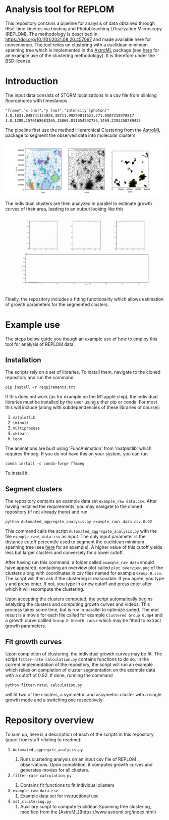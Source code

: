 # Analysis tool for REPLOM

This repository contains a pipeline for analysis of data obtained through REal-time kinetics via binding and Photobleaching LOcalization Microscopy (REPLOM). 
The methodology is described in https://doi.org/10.1101/2021.08.20.457097 and made available here for convenience.
The tool relies on clustering with a euclidean minimum spanning tree which is implemented in the [AstroML](https://www.astroml.org/index.html) package (see [here](https://www.astroml.org/book_figures/chapter6/fig_great_wall_MST.html) for an example use of the clustering methodology). It is therefore under the BSD license. 

# Introduction
The input data consists of STORM localizations in a csv file from blinking fluorophores with timestamps. 

    "frame","x [nm]","y [nm]","intensity [photon]"
    1.0,1031.048741153928,38711.99299011621,771.0507218978817
    1.0,1209.1570168683265,15066.011054392755,1469.2293350289435

The pipeline first use the method Hierarchical Clustering from the [AstroML](https://www.astroml.org/index.html) package to segment the observed data into molecular clusters

![Overview](https://github.com/hatzakislab/REPLOM-analysis-tool/blob/main/Readme_files/plot%20overview.png)

The individual clusters are then analyzed in parallel to estimate growth curves of their area, leading to an output looking like this
![Alt Text](https://github.com/hatzakislab/REPLOM-analysis-tool/blob/main/Readme_files/aggregate.gif)

Finally, the repository includes a fitting functionality which allows estimation of growth parameters for the segmented clusters.
# Example use
The steps below guide you though an example use of how to employ this tool for analysis of REPLOM data. 
## Installation
The scripts rely on a set of libraries. To install them, navigate to the cloned repository and run the command 

    pip install -r requirements.txt

If this does not work (as for example on the M1 apple chip), the individual libraries must be installed by the user using either pip or conda. 
For most this will include (along with subdependencies of these libraries of course): 
<ol>
    <li><code>matplotlib</code></li>
    <li><code>iminuit</code></li>
    <li><code>multiprocess</code></li>
    <li><code>sklearn</code></li>
    <li><code>tqdm</code></li>
</ol>

The animations are built using 'FuncAnimation' from 'matplotlib' which requires ffmpeg. 
If you do not have this on your system, you can run 

    conda install -c conda-forge ffmpeg

To install it. 
## Segment clusters
The repository contains an example data set `example_raw data.csv`. 
After having installed the requirements, you may navigate to the cloned repository (if not already there) and run 

    python Automated_aggregate_analysis.py example_raw\ data.csv 0.92

This command calls the script `Automated_aggregate_analysis.py` with the file `example_raw\ data.csv` as input. 
The only input parameter is the distance cutoff percentile used to segment the euclidean minimum spanning tree (see [here](https://www.astroml.org/book_figures/chapter6/fig_great_wall_MST.html) for an example). 
A higher value of this cutoff yields less but larger clusters and conversely for a lower cutoff. 

After having run this command, a folder called `example_raw data` should have appeared, containing an overview plot called `plot overview.png` of the clusters along with coordinates in csv files named for example `Group 0.csv`.
The script will then ask if the clustering is reasonable. 
If you agree, you type `y` and press enter. 
If not, you type in a new cutoff and press enter after which it will recompute the clustering. 

Upon accepting the clusters computed, the script automatically begins analyzing the clusters and computing growth curves and videos. 
This process takes some time, but is run in parallel to optimize speed. 
The end result is a movie for each file called for example `Clustered Group 0.mp4` and a growth curve callled `Group 8 Growth curve` which may be fitted to extract growth parameters. 
## Fit growth curves
Upon completion of clustering, the individual growth curves may be fit. 
The script `fitter-rate calculation.py` contains functions to do so. 
In the current implementation of the repository, the script will run an example which relies on completion of cluster segmentation on the example data with a cutoff of 0.92. 
If done, running the command 

    python fitter-rate\ calculation.py
    
will fit two of the clusters, a symmetric and assymetric cluster with a single growth mode and a switching one respectively.

# Repository overview
To sum up, here is a description of each of the scripts in this repository (apart from stuff relating to readme):
<ol>
  <li>
    <code>Automated_aggregate_analysis.py</code> 
  </li>
    <ol>
      <li>
       Runs clustering analysis on an input csv file of REPLOM observations. 
       Upon completion, it computes growth curves and generates movies for all clusters.
      </li>
    </ol>
  </li>
  <li>
  <code>fitter-rate calculation.py</code>
</li>
    <ol>
        <li>Contains fit functions to fit individual clusters</li>
      </ol>
<li>
    <code>example_raw data.csv</code>
     <ol>
        <li>Example data set for instructional use</li>
      </ol>
</li>
<li>
    <code>mst_clustering.py</code>
     <ol>
        <li>Auxillary script to compute Euclidean Spanning tree clustering, modified from the [AstroML](https://www.astroml.org/index.html)</li>
      </ol>
</li>
</ol>

